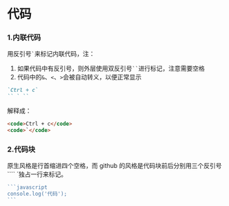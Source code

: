# 代码

### 1\.内联代码

用反引号`` ` ``来标记内联代码，注：

1. 如果代码中有反引号，则外层使用双反引号` `` `进行标记，注意需要空格
2. 代码中的`&`、`<`、`>`会被自动转义，以便正常显示

```markdown
`Ctrl + c`
`` ` ``
```

  解释成：

```markdown
<code>Ctrl + c</code>
<code>`</code>
```

### 2\.代码块

原生风格是行首缩进四个空格，而 github 的风格是代码块前后分别用三个反引号```` `独占一行来标记。

```javascript
​```javascript
console.log('代码');
​```
```